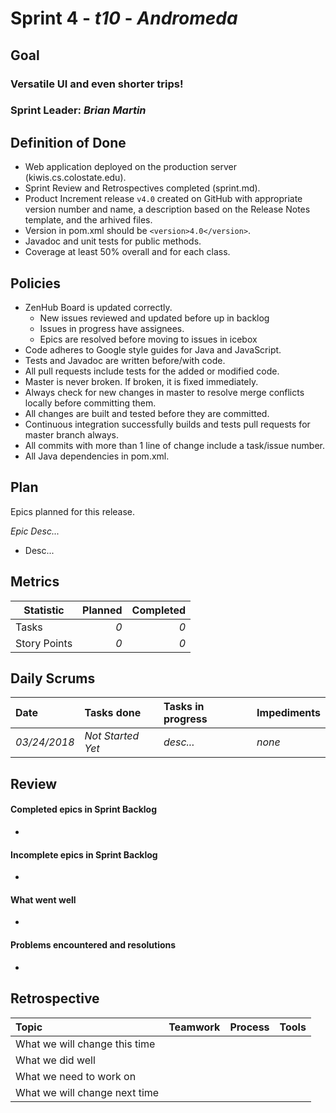 # Sprint 4 - *t10* - *Andromeda*

## Goal

### Versatile UI and even shorter trips!
### Sprint Leader: *Brian Martin*

## Definition of Done

* Web application deployed on the production server (kiwis.cs.colostate.edu).
* Sprint Review and Retrospectives completed (sprint.md).
* Product Increment release `v4.0` created on GitHub with appropriate version number and name, a description based on the Release Notes template, and the arhived files.
* Version in pom.xml should be `<version>4.0</version>`.
* Javadoc and unit tests for public methods.
* Coverage at least 50% overall and for each class.

## Policies

* ZenHub Board is updated correctly.
    - New issues reviewed and updated before up in backlog
    - Issues in progress have assignees.
    - Epics are resolved before moving to issues in icebox
* Code adheres to Google style guides for Java and JavaScript.
* Tests and Javadoc are written before/with code.  
* All pull requests include tests for the added or modified code.
* Master is never broken.  If broken, it is fixed immediately.
* Always check for new changes in master to resolve merge conflicts locally before committing them.
* All changes are built and tested before they are committed.
* Continuous integration successfully builds and tests pull requests for master branch always.
* All commits with more than 1 line of change include a task/issue number.
* All Java dependencies in pom.xml.

## Plan

Epics planned for this release.

 *Epic Desc...*
   - Desc...

## Metrics

Statistic | Planned | Completed
--- | ---: | ---:
Tasks | *0* | *0* 
Story Points | *0*| *0* 

## Daily Scrums

Date | Tasks done  | Tasks in progress | Impediments 
:--- | :--- | :--- | :--- 
*03/24/2018* | *Not Started Yet* | *desc...* | *none*

## Review

#### Completed epics in Sprint Backlog 
* 


#### Incomplete epics in Sprint Backlog 
* 

#### What went well
* 

#### Problems encountered and resolutions
* 

## Retrospective

Topic | Teamwork | Process | Tools
:--- | :--- | :--- | :---
What we will change this time |  |  | 
What we did well |  |  | 
What we need to work on |  |  | 
What we will change next time |  |  |
